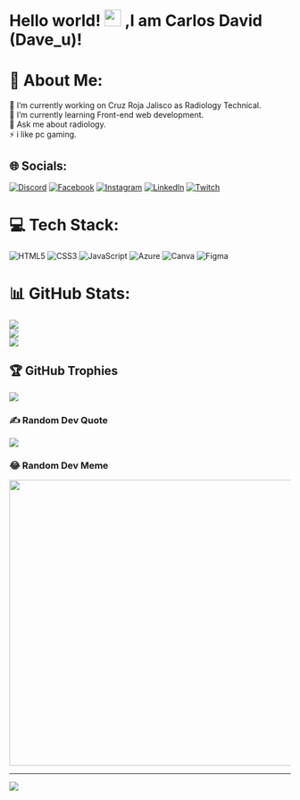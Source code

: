 # Hello world! <img src="https://raw.githubusercontent.com/debdutgoswami/debdutgoswami/master/assets/gifs/Hi.gif" width="30px"> ,I am Carlos David (Dave_u)! 
# 💫 About Me:
🔭 I’m currently working on Cruz Roja Jalisco as Radiology Technical.<br>🌱 I’m currently learning Front-end web development.<br>💬 Ask me about radiology.<br>⚡ i like pc gaming.


## 🌐 Socials:
[![Discord](https://img.shields.io/badge/Discord-%237289DA.svg?logo=discord&logoColor=white)](htttps://discord.gg/https://discord.gg/mtMQ5E2R4d) [![Facebook](https://img.shields.io/badge/Facebook-%231877F2.svg?logo=Facebook&logoColor=white)](https://facebook.com/https://www.facebook.com/DaveUltraGT) [![Instagram](https://img.shields.io/badge/Instagram-%23E4405F.svg?logo=Instagram&logoColor=white)](https://instagram.com/https://www.instagram.com/dave_oval/) [![LinkedIn](https://img.shields.io/badge/LinkedIn-%230077B5.svg?logo=linkedin&logoColor=white)](https://linkedin.com/in/www.linkedin.com/in/carlos-david-vazquez-herrera-dave-u) [![Twitch](https://img.shields.io/badge/Twitch-%239146FF.svg?logo=Twitch&logoColor=white)](https://twitch.tv/DaveUltra) 

# 💻 Tech Stack:
![HTML5](https://img.shields.io/badge/html5-%23E34F26.svg?style=for-the-badge&logo=html5&logoColor=white) ![CSS3](https://img.shields.io/badge/css3-%231572B6.svg?style=for-the-badge&logo=css3&logoColor=white) ![JavaScript](https://img.shields.io/badge/javascript-%23323330.svg?style=for-the-badge&logo=javascript&logoColor=%23F7DF1E) ![Azure](https://img.shields.io/badge/azure-%230072C6.svg?style=for-the-badge&logo=azure-devops&logoColor=white) ![Canva](https://img.shields.io/badge/Canva-%2300C4CC.svg?style=for-the-badge&logo=Canva&logoColor=white) 	![Figma](https://img.shields.io/badge/figma-%23F24E1E.svg?style=for-the-badge&logo=figma&logoColor=white)
# 📊 GitHub Stats:
![](https://github-readme-stats.vercel.app/api?username=DaveOval&theme=dark&hide_border=true&include_all_commits=true&count_private=true)<br/>
![](https://github-readme-streak-stats.herokuapp.com/?user=DaveOval&theme=dark&hide_border=true)<br/>
![](https://github-readme-stats.vercel.app/api/top-langs/?username=DaveOval&theme=dark&hide_border=true&include_all_commits=true&count_private=true&layout=compact)

## 🏆 GitHub Trophies
![](https://github-profile-trophy.vercel.app/?username=DaveOval&theme=radical&no-frame=true&no-bg=true&margin-w=4)

### ✍️ Random Dev Quote
![](https://quotes-github-readme.vercel.app/api?type=vetical&theme=dark)

### 😂 Random Dev Meme
<img src="https://random-memer.herokuapp.com/" width="512px"/>

---
[![](https://visitcount.itsvg.in/api?id=DaveOval&icon=5&color=0)](https://visitcount.itsvg.in)
